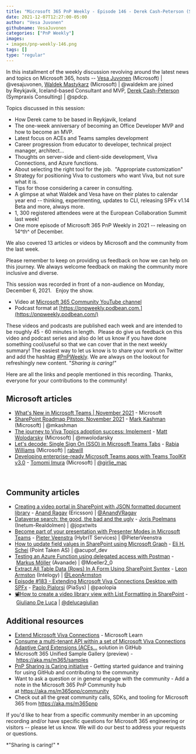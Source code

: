 ```yaml
---
title: "Microsoft 365 PnP Weekly - Episode 146 - Derek Cash-Peterson (Sympraxis Consulting)"
date: 2021-12-07T12:27:00-05:00
author: "Vesa Juvonen"
githubname: VesaJuvonen
categories: ["PnP Weekly"]
images:
- images/pnp-weekly-146.png
tags: []
type: "regular"
---
```


In this installment of the weekly discussion revolving around the latest news and topics on Microsoft 365, hosts -- [Vesa Juvonen](http://twitter.com/vesajuvonen) (Microsoft) | @vesajuvonen, [Waldek Mastykarz](http://twitter.com/waldekm) (Microsoft) | @waldekm are joined by Reykjavik, Iceland-based Consultant and MVP, [Derek Cash-Peterson](http://twitter.com/spdcp) (Sympraxis Consulting) | @spdcp. 

Topics discussed in this session:

-   How Derek came to be based in Reykjavik, Iceland
-   The one-week anniversary of becoming an Office Developer MVP and how
    to become an MVP. 
-   Latest focus on ACEs and Teams samples development
-   Career progression from educator to developer, technical project
    manager, architect...
-   Thoughts on server-side and client-side development, Viva
    Connections, and Azure functions.   
-   About selecting the right tool for the job.  "Appropriate
    customization"
-   Strategy for positioning Viva to customers who want Viva, but not
    sure what it is.
-   Tips for those considering a career in consulting.
-   A glimpse at what Waldek and Vesa have on their plates to calendar
    year end -- thinking, experimenting, updates to CLI, releasing SPFx
    v1.14 Beta and more, always more.  
-   1, 300 registered attendees were at the European Collaboration
    Summit last week!
-   One more episode of Microsoft 365 PnP Weekly in 2021 -- releasing on
    14^th^ of December.

We also covered 13 articles or videos by Microsoft and the community
from the last week.

Please remember to keep on providing us feedback on how we can help on this journey. We always welcome feedback on making the community more inclusive and diverse.

This session was recorded in front of a non-audience on Monday, December
6, 2021.   Enjoy the show. 

-   Video at [Microsoft 365 Community YouTube
    channel](https://aka.ms/m365pnp-videos)
-   Podcast format
    at [https://pnpweekly.podbean.com.](https://pnpweekly.podbean.com/)

These videos and podcasts are published each week and are intended to be roughly 45 - 60 minutes in length.  Please do give us feedback on this video and podcast series and also do let us know if you have done something cool/useful so that we can cover that in the next weekly summary! The easiest way to let us know is to share your work on Twitter and add the hashtag [#PnPWeekly](https://twitter.com/search?q=%23pnpweekly). We are always on the lookout for refreshingly new content. "*Sharing is caring!"* 

Here are all the links and people mentioned in this recording. Thanks, everyone for your contributions to the community!

## Microsoft articles

-   [What's New in Microsoft Teams | November
    2021](https://techcommunity.microsoft.com/t5/microsoft-teams-blog/what-s-new-in-microsoft-teams-november-2021/ba-p/3015700) -
    Microsoft
-   [SharePoint Roadmap Pitstop: November
    2021](https://techcommunity.microsoft.com/t5/microsoft-sharepoint-blog/sharepoint-roadmap-pitstop-november-2021/ba-p/3015429) -
    [Mark Kashman](https://twitter.com/mkashman) (Microsoft)
    | @mkashman
-   [The journey to Viva Topics adoption success:
    Implement](https://techcommunity.microsoft.com/t5/microsoft-viva-blog/the-journey-to-viva-topics-adoption-success-implement/ba-p/3003131)
    - [Matt Wolodarsky](https://twitter.com/mwolodarsky) (Microsoft)
    | @mwolodarsky
-   [Let's decode: Single Sign On (SSO) in Microsoft Teams
    Tabs](https://devblogs.microsoft.com/microsoft365dev/lets-decode-single-sign-on-sso-in-microsoft-teams-tabs/) -
    [Rabia Williams](https://twitter.com/williamsrabia) (Microsoft)
    | [rabwill](https://github.com/rabwill)
-   [Developing enterprise-ready Microsoft Teams apps with Teams ToolKit
    v3.0](https://devblogs.microsoft.com/microsoft365dev/developing-enterprise-ready-microsoft-teams-apps-with-teams-toolkit-v3-0/)
    - [Tomomi Imura](https://twitter.com/girlie_mac) (Microsoft)
    | [@girlie_mac](https://techcommunity.microsoft.com/t5/user/viewprofilepage/user-id/727310)

 

## Community articles

-   [Creating a video portal in SharePoint with JSON formatted document
    library](https://techcommunity.microsoft.com/t5/microsoft-365-pnp-blog/creating-a-video-portal-in-sharepoint-with-json-formatted/ba-p/3016104)
    - [Anand Ragav](https://twitter.com/anandVragav) (Ericsson)
    | [@AnandVRagav](https://techcommunity.microsoft.com/t5/user/viewprofilepage/user-id/1101372)
-   [Dataverse search: the good, the bad and the
    ugly](http://jopx.blogspot.com/2021/12/dataverse-search-good-bad-and-ugly.html)
    - [Joris Poelmans](https://twitter.com/jopxtwits)
    (Inetum-Realdolmen) | @jopxtwits
-   [Become part of your presentation with Presenter Modes in Microsoft
    Teams](https://sharepains.com/2021/12/01/presenter-modes-in-microsoft-teams/)
    - [Pieter Veenstra](https://twitter.com/PieterVeenstra) (HybrIT
    Services) | @PieterVeenstra
-   [How to update field values in SharePoint using Microsoft
    Graph](https://elischei.com/how-to-update-field-values-in-sharepoint-using-microsoft-graph/)
    - [Eli H. Schei](https://twitter.com/acupof_dev) (Point Taken AS)
    | @acupof_dev
-   [Testing an Azure Function using delegated access with
    Postman](https://mmsharepoint.wordpress.com/2021/12/04/testing-an-azure-function-using-delegated-access-with-postman/)
    - [Markus Möller](https://twitter.com/Moeller2_0) (Avanade)
    | @Moeller2_0
-   [Extract All Table Data (Rows) In A Form Using SharePoint
    Syntex](https://www.leonarmston.com/2021/12/extract-all-table-data-rows-using-sharepoint-syntex/) -
    [Leon Armston](https://twitter.com/LeonArmston) (Intelogy)
    | [@LeonArmston](https://techcommunity.microsoft.com/t5/user/viewprofilepage/user-id/855621)
-   [Episode #183 - Extending Microsoft Viva Connections Desktop with
    SPFx](https://www.youtube.com/watch?v=5E-XVKUHQpE) - [Paolo
    Pialorsi](https://twitter.com/PaoloPia) (PiaSys) | @paolopia
-   [:film_projector:️How to create a video library view with List
    Formatting in
    SharePoint](https://www.youtube.com/watch?v=pP8DcE-V8uA) - [Giuliano
    De Luca](https://twitter.com/DeLucaGiulian)
    | [@delucagiulian](https://techcommunity.microsoft.com/t5/user/viewprofilepage/user-id/1038317)

## Additional resources

-   [Extend Microsoft Viva
    Connections](https://docs.microsoft.com/learn/paths/m365-extend-viva-connections/?WT.mc_id=m365-47395-cxa) -
    Microsoft Learn
-   [Consume a multi-tenant API within a set of Microsoft Viva
    Connections Adaptive Card Extensions
    (ACEs\...](https://github.com/pnp/spfx-reference-scenarios/tree/main/samples/ace-pnp-contoso-orders)
    solution in GitHub
-   Microsoft 365 Unified Sample Gallery (preview)
    - <https://aka.ms/m365/samples> 
-   [PnP Sharing is Caring
    initiative](https://aka.ms/sharing-is-caring) - Getting started
    guidance and training for using GitHub and contributing to the
    community
-   Want to ask a question or in general engage with the community - Add
    a note in the Microsoft 365 PnP Community hub
    at <https://aka.ms/m365pnp/community>
-   Check out all the great community calls, SDKs, and tooling for
    Microsoft 365 from <https://aka.ms/m365pnp>

If you'd like to hear from a specific community member in an upcoming recording and/or have specific questions for Microsoft 365 engineering or visitors -- please let us know. We will do our best to address your requests or questions.

*"Sharing is caring!" *
